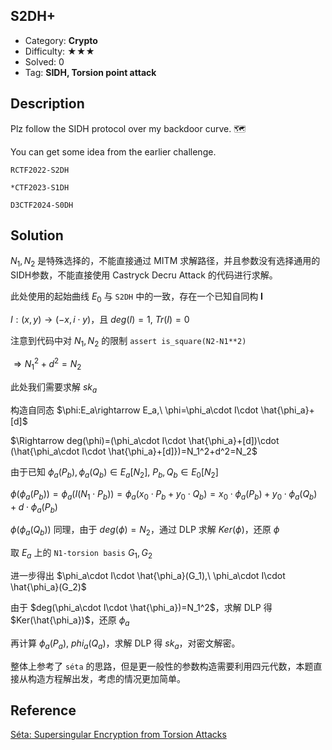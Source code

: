 ## S2DH+

+ Category: **Crypto**
+ Difficulty: ★★★
+ Solved: 0
+ Tag: **SIDH, Torsion point attack**

## Description

Plz follow the SIDH protocol over my backdoor curve. 🗺️

You can get some idea from the earlier challenge.

`RCTF2022-S2DH`

`*CTF2023-S1DH`

`D3CTF2024-S0DH`

## Solution

$N_1,N_2$ 是特殊选择的，不能直接通过 MITM 求解路径，并且参数没有选择通用的SIDH参数，不能直接使用 Castryck Decru Attack 的代码进行求解。

此处使用的起始曲线 $E_0$ 与 `S2DH` 中的一致，存在一个已知自同构 **I**

$I: (x,y)\rightarrow (-x,i\cdot y)$，且 $deg(I)=1,\ Tr(I)=0$

注意到代码中对 $N_1,N_2$ 的限制 `assert is_square(N2-N1**2)`

$\Rightarrow N_1^2+d^2=N_2$

此处我们需要求解 $sk_a$

构造自同态 $\phi:E_a\rightarrow E_a,\ \phi=\phi_a\cdot I\cdot \hat{\phi_a}+[d]$

$\Rightarrow deg(\phi)=(\phi_a\cdot I\cdot \hat{\phi_a}+[d])\cdot (\hat{\phi_a\cdot I\cdot \hat{\phi_a}+[d]})=N_1^2+d^2=N_2$

由于已知 $\phi_a(P_b),\phi_a(Q_b)\in E_a[N_2],\ P_b,Q_b\in E_0[N_2]$

$\phi(\phi_a(P_b))=\phi_a(I(N_1\cdot P_b))=\phi_a(x_0\cdot P_b+y_0\cdot Q_b)=x_0\cdot \phi_a(P_b)+y_0\cdot \phi_a(Q_b)+d\cdot \phi_a(P_b)$

$\phi(\phi_a(Q_b))$ 同理，由于 $deg(\phi)=N_2$，通过 DLP 求解 $Ker(\phi)$，还原 $\phi$​

取 $E_a$ 上的 `N1-torsion basis` $G_1,G_2$

进一步得出 $\phi_a\cdot I\cdot \hat{\phi_a}(G_1),\ \phi_a\cdot I\cdot \hat{\phi_a}(G_2)$

由于 $deg(\phi_a\cdot I\cdot \hat{\phi_a})=N_1^2$，求解 DLP 得 $Ker(\hat{\phi_a})$，还原 $\phi_a$

再计算 $\phi_a(P_a),\ phi_a(Q_a)$，求解 DLP 得 $sk_a$​，对密文解密。

整体上参考了 `séta` 的思路，但是更一般性的参数构造需要利用四元代数，本题直接从构造方程解出发，考虑的情况更加简单。

## Reference

[Séta: Supersingular Encryption from Torsion Attacks](https://eprint.iacr.org/2019/1291)
